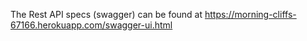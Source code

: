 The Rest API specs (swagger) can be found at https://morning-cliffs-67166.herokuapp.com/swagger-ui.html